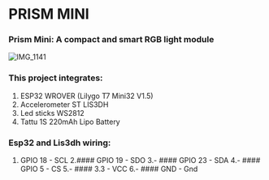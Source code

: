 # PRISM MINI
### Prism Mini: A compact and smart RGB light module

![IMG_1141](https://github.com/cassio-hsp/PrismMini/assets/38111232/7a4281e0-2bde-4bc0-8f71-62249ffe9de4)

### This project integrates:
1. ESP32 WROVER (Lilygo T7 Mini32 V1.5)
2. Accelerometer ST LIS3DH
3. Led sticks WS2812
4. Tattu 1S 220mAh Lipo Battery

### Esp32 and Lis3dh wiring:
1. GPIO 18 - SCL
2.#### GPIO 19 - SDO
3.- #### GPIO 23 - SDA
4.- #### GPIO 5 - CS
5.- #### 3.3 - VCC
6.- #### GND - Gnd







